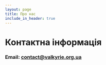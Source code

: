```yaml
---
layout: page
title: Про нас
include_in_header: true
---
```


# Контактна інформація

### Email: [contact@valkyrie.org.ua](mailto:contact@valkyrie.org.ua)
